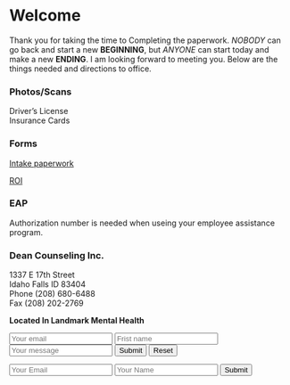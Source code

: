 # Welcome

Thank you for taking the time to Completing the paperwork.  *NOBODY* can go back and start a new **BEGINNING**, but *ANYONE* can start today and make a new **ENDING**.  I am looking forward to meeting you. Below are the things needed and directions to office.

### Photos/Scans

> 
Driver’s License     
Insurance Cards    
>    
 
### Forms
    
>
[Intake paperwork](http://google.com) 

[ROI](http://google.com) 
>    

### EAP

> 
Authorization number is needed when useing your employee assistance program.
> 

### Dean Counseling Inc.   
1337 E 17th Street   
Idaho Falls ID 83404      
Phone (208) 680-6488    
Fax (208) 202-2769   

**Located In Landmark Mental Health**
<form method="post"
    action="travisdeancounseling@gmail.com">
<input type="email" name="email" placeholder="Your email" />
<input type="text" name="fristName" placeholder="Frist name" />
<input type="text" name="message" placeholder="Your message" />
<input type="submit"/>
<input type="reset" />
</form>
<form accept-charset="UTF-8" action="https://formkeep.com/f/exampletoken" method="POST">
  <input type="email" name="email" placeholder="Your Email">
  <input type="text" name="name" placeholder="Your Name">
  <input type="hidden" name="utf8" value="✓">
  <button type="submit">Submit</button>
</form>
